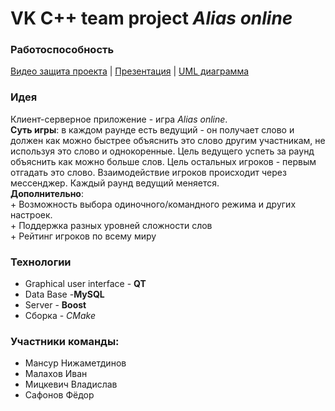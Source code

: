 # VK C++ team project *Alias online*

### Работоспособность
[Видео защита проекта](https://youtu.be/JPDpGDMTbyM) | [Презентация](https://disk.yandex.ru/d/puPg1l7krULvEw) | [UML диаграмма](https://drive.google.com/file/d/1Poewjt5NdJ7CTs3k1GxJTFhvo8s4ET1p/view?usp=sharing)

### Идея
Клиент-серверное приложение - игра *Alias online*.  
**Суть игры**: в каждом раунде есть ведущий - он получает слово и должен как можно быстрее объяснить это слово другим участникам, не используя это слово и однокоренные. Цель ведущего успеть за раунд объяснить как можно больше слов. Цель остальных игроков - первым отгадать это слово. Взаимодействие игроков происходит через мессенджер. Каждый раунд ведущий меняется.  
**Дополнительно**:  
  \+ Возможность выбора одиночного/командного режима и других настроек.  
  \+ Поддержка разных уровней сложности слов  
  \+ Рейтинг игроков по всему миру
### Технологии
* Graphical user interface - **QT**
* Data Base -**MySQL**
* Server - **Boost**
* Сборка - *CMake*
### Участники команды:
* Мансур Нижаметдинов
* Малахов Иван
* Мицкевич Владислав
* Сафонов Фёдор
